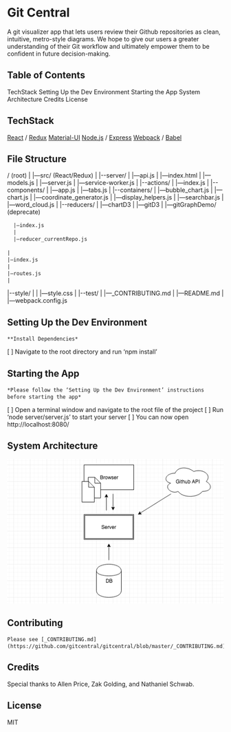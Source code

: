 # Git Central
A git visualizer app that lets users review their Github repositories as clean, intuitive, metro-style diagrams. We hope to give our users a greater understanding of their Git workflow and ultimately empower them to be confident in future decision-making.

## Table of Contents
TechStack
Setting Up the Dev Environment
Starting the App
System Architecture
Credits
License

## TechStack
[React](https://facebook.github.io/react/) / [Redux](https://github.com/reactjs/redux)
[Material-UI](http://www.material-ui.com/#/)
[Node.js](https://nodejs.org/en/) / [Express](http://expressjs.com/)
[Webpack](https://webpack.github.io/) / [Babel](babeljs.io)

## File Structure

/ (root)
|
|—src/ (React/Redux)
  |
  |--server/
      |
      |—api.js
      |
      |—index.html
      |
      |—models.js
      |
      |—server.js
      |
      |—service-worker.js
    |
    |--actions/
        |
        |—index.js
    |
    |--components/
        |
        |—app.js
        |
        |—tabs.js
    |
    |--containers/
        |
        |—bubble_chart.js
        |
        |—chart.js
        |
        |—coordinate_generator.js
        |
        |—display_helpers.js
        |
        |—searchbar.js
        |
        |—word_cloud.js
    |
    |--reducers/
        |
        |—chartD3
        |
        |—gitD3
        |
        |—gitGraphDemo/ (deprecate)

      |—index.js
      |
      |—reducer_currentRepo.js

    |
    |—index.js
    |
    |—routes.js
    |
|--style/
|
    |
    |—style.css
|
|--test/
|
|—_CONTRIBUTING.md
|
|—README.md
|
|—webpack.config.js


## Setting Up the Dev Environment
	**Install Dependencies*
[ ] Navigate to the root directory and run ‘npm install’

## Starting the App
	*Please follow the ‘Setting Up the Dev Environment’ instructions before starting the app*

[ ] Open a terminal window and navigate to the root file of the project
[ ] Run ‘node server/server.js’ to start your server
[ ] You can now open http://localhost:8080/

## System Architecture

![System Architecture](/img/architecture.png)

## Contributing
	Please see [_CONTRIBUTING.md](https://github.com/gitcentral/gitcentral/blob/master/_CONTRIBUTING.md).

## Credits
Special thanks to Allen Price, Zak Golding, and Nathaniel Schwab.

## License
MIT
